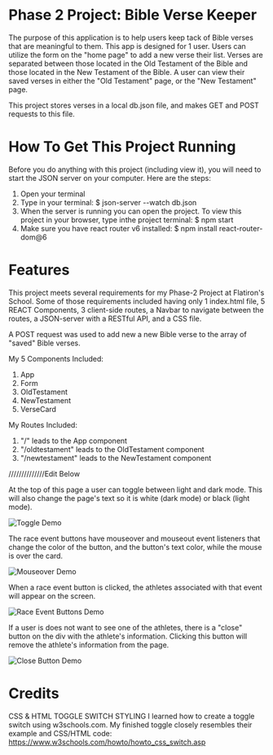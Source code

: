 # Phase 2 Project: Bible Verse Keeper

The purpose of this application is to help users keep tack of Bible verses that are meaningful to them. This app is designed for 1 user. Users can utilize the form on the "home page" to add a new verse their list. Verses are separated between those located in the Old Testament of the Bible and those located in the New Testament of the Bible. A user can view their saved verses in either the "Old Testament" page, or the "New Testament" page.

This project stores verses in a local db.json file, and makes GET and POST requests to this file.

# How To Get This Project Running
Before you do anything with this project (including view it), you will need to start the JSON server on your computer. Here are the steps:
1. Open your terminal
2. Type in your terminal: $ json-server --watch db.json
3. When the server is running you can open the project. To view this project in your browser, type inthe project terminal: $ npm start
4. Make sure you have react router v6 installed: $ npm install  react-router-dom@6

# Features
This project meets several requirements for my Phase-2 Project at Flatiron's School. Some of those requirements included having only 1 index.html file, 5 REACT Components, 3 client-side routes, a Navbar to navigate between the routes, a JSON-server with a RESTful API, and a CSS file.

A POST request was used to add new a new Bible verse to the array of "saved" Bible verses.

My 5 Components Included:
1. App
2. Form
3. OldTestament
4. NewTestament
5. VerseCard

My Routes Included:
1. "/" leads to the App component
2. "/oldtestament" leads to the OldTestament component
3. "/newtestament" leads to the NewTestament component

//////////////Edit  Below

At the top of this page a user can toggle between light and dark mode. This will also change the page's text so it is white (dark mode) or black (light mode).

![Toggle Demo](ReadMeGifs/ToggleGif.gif)




The race event buttons have mouseover and mouseout event listeners that change the color of the button, and the button's text color, while the mouse is over the card.

![Mouseover Demo](ReadMeGifs/MouseOverGif.gif)




When a race event button is clicked, the athletes associated with that event will appear on the screen.

![Race Event Buttons Demo](ReadMeGifs/ButtonListenerGif.gif)




If a user is does not want to see one of the athletes, there is a "close" button on the div with the athlete's information. Clicking this button will remove the athlete's information from the page.

![Close Button Demo](ReadMeGifs/CloseButton.gif)

# Credits


CSS & HTML TOGGLE SWITCH STYLING
I learned how to create a toggle switch using w3schools.com. My finished toggle closely resembles their example and CSS/HTML code:
https://www.w3schools.com/howto/howto_css_switch.asp